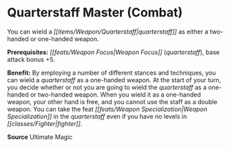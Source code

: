 ﻿---
cssclass: [feats]

---
# Quarterstaff Master (Combat)

You can wield a _[[items/Weapon/Quarterstaff|quarterstaff]]_ as either a two-handed or one-handed weapon.

**Prerequisites:** _[[feats/Weapon Focus|Weapon Focus]]_ (_quarterstaff_), base attack bonus +5.

**Benefit:** By employing a number of different stances and techniques, you can wield a _quarterstaff_ as a one-handed weapon. At the start of your turn, you decide whether or not you are going to wield the _quarterstaff_ as a one-handed or two-handed weapon. When you wield it as a one-handed weapon, your other hand is free, and you cannot use the staff as a double weapon. You can take the feat _[[feats/Weapon Specialization|Weapon Specialization]]_ in the _quarterstaff_ even if you have no levels in _[[classes/Fighter|fighter]]_.

**Source** Ultimate Magic
